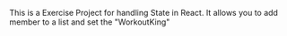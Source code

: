 This is a Exercise Project for handling State in React. It allows you to add member to a list and set the "WorkoutKing"
